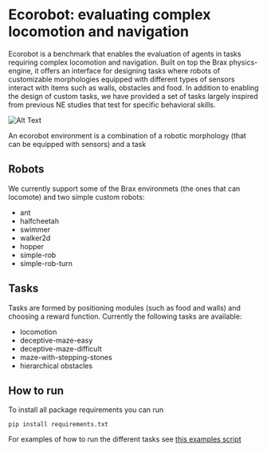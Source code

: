 # Ecorobot: evaluating complex locomotion and navigation

Ecorobot is a benchmark that enables the evaluation of agents in tasks requiring complex locomotion and navigation.
Built on top the Brax physics-engine, it offers an interface for designing tasks where robots of customizable morphologies equipped with different types of sensors interact with items such as walls, obstacles and food.
In addition to enabling the design of custom tasks, we have provided a set of tasks largely inspired from previous NE studies that test for specific behavioral skills.

![Alt Text](images/envs.gif)

An ecorobot environment is a combination of a robotic morphology (that can be equipped with sensors) and a task

## Robots
We currently support some of the Brax environmets (the ones that can locomote) and two simple custom robots:

* ant
* halfcheetah
* swimmer
* walker2d
* hopper
* simple-rob
* simple-rob-turn

## Tasks

Tasks are formed by positioning modules (such as food and walls) and choosing a reward function. 
Currently the following tasks are available:

* locomotion 
* deceptive-maze-easy
* deceptive-maze-difficult
* maze-with-stepping-stones
* hierarchical obstacles


## How to run

To install all package requirements you can run

```
pip install requirements.txt
```

For examples of how to run the different tasks see [this examples script](scripts/play.py)